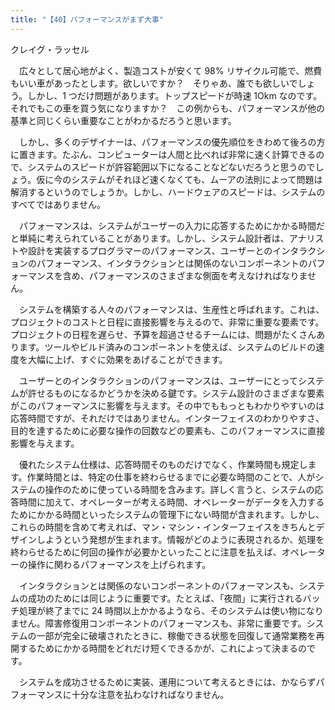 ```yaml
---
title: "【40】パフォーマンスがまず大事"
---
```



クレイグ・ラッセル


　広々として居心地がよく、製造コストが安くて 98% リサイクル可能で、燃費もいい車があったとします。欲しいですか？　そりゃあ、誰でも欲しいでしょう。しかし、1 つだけ問題があります。トップスピードが時速 1Okm なのです。それでもこの車を買う気になりますか？　この例からも、パフォーマンスが他の基準と同じくらい重要なことがわかるだろうと思います。

　しかし、多くのデザイナーは、パフォーマンスの優先順位をきわめて後ろの方に置きます。たぶん、コンピューターは人間と比べれば非常に速く計算できるので、システムのスピードが許容範囲以下になることなどないだろうと思うのでしょう。仮に今のシステムがそれほど速くなくても、ムーアの法則によって問題は解消するというのでしょうか。しかし、ハードウェアのスピードは、システムのすべてではありません。

　パフォーマンスは、システムがユーザーの入力に応答するためにかかる時間だと単純に考えられていることがあります。しかし、システム設計者は、アナリストや設計を実装するプログラマーのパフォーマンス、ユーザーとのインタラクションのパフォーマンス、インタラクションとは関係のないコンポーネントのパフォーマンスを含め、パフォーマンスのさまざまな側面を考えなければなりません。

　システムを構築する人々のパフォーマンスは、生産性と呼ばれます。これは、プロジェクトのコストと日程に直接影響を与えるので、非常に重要な要素です。プロジェクトの日程を遅らせ、予算を超過させるチームには、問題がたくさんあります。ツールやビルド済みのコンポーネントを使えば、システムのビルドの速度を大幅に上げ、すぐに効果をあげることができます。

　ユーザーとのインタラクションのパフォーマンスは、ユーザーにとってシステムが許せるものになるかどうかを決める鍵です。システム設計のさまざまな要素がこのパフォーマンスに影響を与えます。その中でももっともわかりやすいのは応答時間ですが、それだけではありません。インターフェイスのわかりやすさ、目的を達するために必要な操作の回数などの要素も、このパフォーマンスに直接影響を与えます。

　優れたシステム仕様は、応答時間そのものだけでなく、作業時間も規定します。作業時間とは、特定の仕事を終わらせるまでに必要な時間のことで、人がシステムの操作のために使っている時間を含みます。詳しく言うと、システムの応答時間に加えて、オペレーターが考える時間、オペレーターがデータを入力するためにかかる時間といったシステムの管理下にない時間が含まれます。しかし、これらの時間を含めて考えれば、マン・マシン・インターフェイスをきちんとデザインしようという発想が生まれます。情報がどのように表現されるか、処理を終わらせるために何回の操作が必要かといったことに注意を払えば、オペレーターの操作に関わるパフォーマンスを上げられます。

　インタラクションとは関係のないコンポーネントのパフォーマンスも、システムの成功のためには同じように重要です。たとえば、「夜間」に実行されるバッチ処理が終了までに 24 時間以上かかるようなら、そのシステムは使い物になりません。障害修復用コンポーネントのパフォーマンスも、非常に重要です。システムの一部が完全に破壊されたときに、稼働できる状態を回復して通常業務を再開するためにかかる時間をどれだけ短くできるかが、これによって決まるのです。

　システムを成功させるために実装、運用について考えるときには、かならずパフォーマンスに十分な注意を払わなければなりません。
